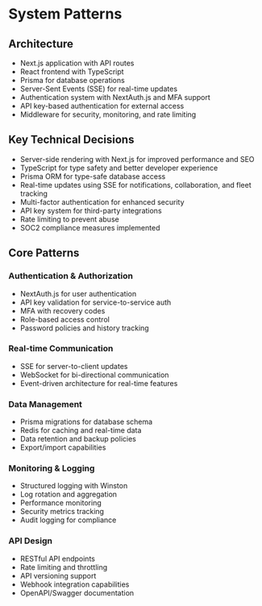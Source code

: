 # System Patterns

## Architecture
- Next.js application with API routes
- React frontend with TypeScript
- Prisma for database operations
- Server-Sent Events (SSE) for real-time updates
- Authentication system with NextAuth.js and MFA support
- API key-based authentication for external access
- Middleware for security, monitoring, and rate limiting

## Key Technical Decisions
- Server-side rendering with Next.js for improved performance and SEO
- TypeScript for type safety and better developer experience
- Prisma ORM for type-safe database access
- Real-time updates using SSE for notifications, collaboration, and fleet tracking
- Multi-factor authentication for enhanced security
- API key system for third-party integrations
- Rate limiting to prevent abuse
- SOC2 compliance measures implemented

## Core Patterns
### Authentication & Authorization
- NextAuth.js for user authentication
- API key validation for service-to-service auth
- MFA with recovery codes
- Role-based access control
- Password policies and history tracking

### Real-time Communication
- SSE for server-to-client updates
- WebSocket for bi-directional communication
- Event-driven architecture for real-time features

### Data Management
- Prisma migrations for database schema
- Redis for caching and real-time data
- Data retention and backup policies
- Export/import capabilities

### Monitoring & Logging
- Structured logging with Winston
- Log rotation and aggregation
- Performance monitoring
- Security metrics tracking
- Audit logging for compliance

### API Design
- RESTful API endpoints
- Rate limiting and throttling
- API versioning support
- Webhook integration capabilities
- OpenAPI/Swagger documentation
